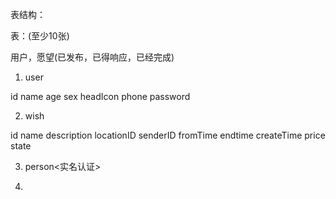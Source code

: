 表结构：

表：(至少10张)

用户，愿望(已发布，已得响应，已经完成)


1. user

id
name
age
sex
headIcon
phone
password


2. wish

id
name
description
locationID
senderID
fromTime
endtime
createTime
price
state

3. person<实名认证>

4. 

